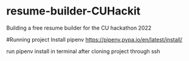 # resume-builder-CUHackit
Building a free resume builder for the CU hackathon 2022

#Running project
Install pipenv
https://pipenv.pypa.io/en/latest/install/

run pipenv install in terminal after cloning project through ssh


